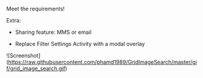 

Meet the requirements!

Extra:
+ Sharing feature: MMS or email

+ Replace Filter Settings Activity with a modal overlay


![Screenshot] (https://raw.githubusercontent.com/phamd1989/GridImageSearch/master/gif/grid_image_search.gif)
